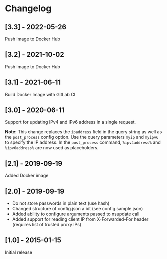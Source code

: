 # Changelog

## [3.3] - 2022-05-26

Push image to Docker Hub

## [3.2] - 2021-10-02

Push image to Docker Hub

## [3.1] - 2021-06-11

Build Docker Image with GitLab CI

## [3.0] - 2020-06-11

Support for updating IPv4 and IPv6 address in a single request.

**Note:** This change replaces the `ipaddress` field in the query string as well as the `post_process` config option. Use the query parameters `myip` and `myipv6` to specify the IP address. In the `post_process` command, `%ipv4address%` and `%ipv6address%` are now used as placeholders.

## [2.1] - 2019-09-19

Added Docker image

## [2.0] - 2019-09-19

* Do not store passwords in plain text (use hash)
* Changed structure of config.json a bit (see config.sample.json)
* Added ability to configure arguments passed to nsupdate call
* Added support for reading client IP from X-Forwarded-For header (requires list of trusted proxy IPs)

## [1.0] - 2015-01-15

Initial release